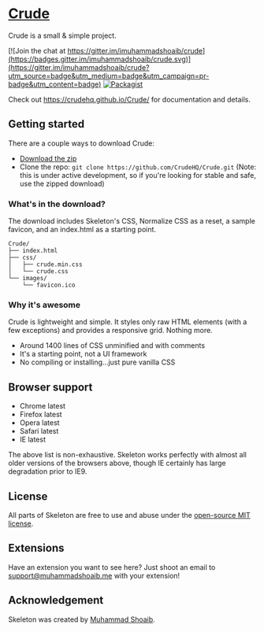 # [Crude](https://crudehq.github.io/Crude/)
Crude is a small & simple project.

[![Join the chat at https://gitter.im/imuhammadshoaib/crude](https://badges.gitter.im/imuhammadshoaib/crude.svg)](https://gitter.im/imuhammadshoaib/crude?utm_source=badge&utm_medium=badge&utm_campaign=pr-badge&utm_content=badge)  [![Packagist](https://img.shields.io/packagist/l/doctrine/orm.svg)](https://github.com/imuhammadshoaib/Crude/blob/master/LICENSE)

Check out <https://crudehq.github.io/Crude/> for documentation and details.

## Getting started

There are a couple ways to download Crude:
- [Download the zip](https://github.com/CrudeHQ/Crude/archive/master.zip)
- Clone the repo: `git clone https://github.com/CrudeHQ/Crude.git` (Note: this is under active development, so if you're looking for stable and safe, use the zipped download)


### What's in the download?

The download includes Skeleton's CSS, Normalize CSS as a reset, a sample favicon, and an index.html as a starting point.

```
Crude/
├── index.html
├── css/
│   ├── crude.min.css
│   └── crude.css
└── images/
    └── favicon.ico

```

### Why it's awesome

Crude is lightweight and simple. It styles only raw HTML elements (with a few exceptions) and provides a responsive grid. Nothing more.
- Around 1400 lines of CSS unminified and with comments
- It's a starting point, not a UI framework
- No compiling or installing...just pure vanilla CSS


## Browser support

- Chrome latest
- Firefox latest
- Opera latest
- Safari latest
- IE latest

The above list is non-exhaustive. Skeleton works perfectly with almost all older versions of the browsers above, though IE certainly has large degradation prior to IE9.


## License

All parts of Skeleton are free to use and abuse under the [open-source MIT license](https://github.com/CrudeHQ/Crude/blob/master/LICENSE).


## Extensions

Have an extension you want to see here? Just shoot an email to support@muhammadshoaib.me with your extension!



## Acknowledgement

Skeleton was created by [Muhammad Shoaib](https://twitter.com/idavidquetta).
